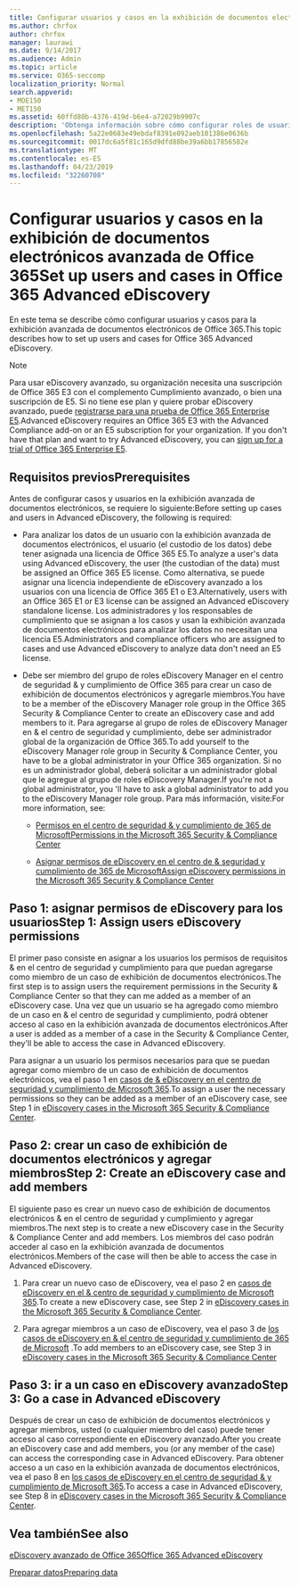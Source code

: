 ```yaml
---
title: Configurar usuarios y casos en la exhibición de documentos electrónicos avanzada de Office 365
ms.author: chrfox
author: chrfox
manager: laurawi
ms.date: 9/14/2017
ms.audience: Admin
ms.topic: article
ms.service: O365-seccomp
localization_priority: Normal
search.appverid:
- MOE150
- MET150
ms.assetid: 60ffd80b-4376-419d-b6e4-a72029b9907c
description: 'Obtenga información sobre cómo configurar roles de usuario, crear casos y asignar usuarios a los casos en Office 365 Advanced eDiscovery.  '
ms.openlocfilehash: 5a22e0683e49ebdaf8391e092aeb101386e0636b
ms.sourcegitcommit: 0017dc6a5f81c165d9dfd88be39a6bb17856582e
ms.translationtype: MT
ms.contentlocale: es-ES
ms.lasthandoff: 04/23/2019
ms.locfileid: "32260708"
---
```

# <a name="set-up-users-and-cases-in-office-365-advanced-ediscovery"></a><span data-ttu-id="c7395-103">Configurar usuarios y casos en la exhibición de documentos electrónicos avanzada de Office 365</span><span class="sxs-lookup"><span data-stu-id="c7395-103">Set up users and cases in Office 365 Advanced eDiscovery</span></span>

<span data-ttu-id="c7395-104">En este tema se describe cómo configurar usuarios y casos para la exhibición avanzada de documentos electrónicos de Office 365.</span><span class="sxs-lookup"><span data-stu-id="c7395-104">This topic describes how to set up users and cases for Office 365 Advanced eDiscovery.</span></span>
  
> [!NOTE]
> <span data-ttu-id="c7395-p101">Para usar eDiscovery avanzado, su organización necesita una suscripción de Office 365 E3 con el complemento Cumplimiento avanzado, o bien una suscripción de E5. Si no tiene ese plan y quiere probar eDiscovery avanzado, puede [registrarse para una prueba de Office 365 Enterprise E5](https://go.microsoft.com/fwlink/p/?LinkID=698279).</span><span class="sxs-lookup"><span data-stu-id="c7395-p101">Advanced eDiscovery requires an Office 365 E3 with the Advanced Compliance add-on or an E5 subscription for your organization. If you don't have that plan and want to try Advanced eDiscovery, you can [sign up for a trial of Office 365 Enterprise E5](https://go.microsoft.com/fwlink/p/?LinkID=698279).</span></span> 
  
## <a name="prerequisites"></a><span data-ttu-id="c7395-107">Requisitos previos</span><span class="sxs-lookup"><span data-stu-id="c7395-107">Prerequisites</span></span>

<span data-ttu-id="c7395-108">Antes de configurar casos y usuarios en la exhibición avanzada de documentos electrónicos, se requiere lo siguiente:</span><span class="sxs-lookup"><span data-stu-id="c7395-108">Before setting up cases and users in Advanced eDiscovery, the following is required:</span></span>
  
- <span data-ttu-id="c7395-109">Para analizar los datos de un usuario con la exhibición avanzada de documentos electrónicos, el usuario (el custodio de los datos) debe tener asignada una licencia de Office 365 E5.</span><span class="sxs-lookup"><span data-stu-id="c7395-109">To analyze a user's data using Advanced eDiscovery, the user (the custodian of the data) must be assigned an Office 365 E5 license.</span></span> <span data-ttu-id="c7395-110">Como alternativa, se puede asignar una licencia independiente de eDiscovery avanzado a los usuarios con una licencia de Office 365 E1 o E3.</span><span class="sxs-lookup"><span data-stu-id="c7395-110">Alternatively, users with an Office 365 E1 or E3 license can be assigned an Advanced eDiscovery standalone license.</span></span> <span data-ttu-id="c7395-111">Los administradores y los responsables de cumplimiento que se asignan a los casos y usan la exhibición avanzada de documentos electrónicos para analizar los datos no necesitan una licencia E5.</span><span class="sxs-lookup"><span data-stu-id="c7395-111">Administrators and compliance officers who are assigned to cases and use Advanced eDiscovery to analyze data don't need an E5 license.</span></span> 
    
- <span data-ttu-id="c7395-112">Debe ser miembro del grupo de roles eDiscovery Manager en el centro de seguridad &amp; y cumplimiento de Office 365 para crear un caso de exhibición de documentos electrónicos y agregarle miembros.</span><span class="sxs-lookup"><span data-stu-id="c7395-112">You have to be a member of the eDiscovery Manager role group in the Office 365 Security &amp; Compliance Center to create an eDiscovery case and add members to it.</span></span> <span data-ttu-id="c7395-113">Para agregarse al grupo de roles de eDiscovery Manager en &amp; el centro de seguridad y cumplimiento, debe ser administrador global de la organización de Office 365.</span><span class="sxs-lookup"><span data-stu-id="c7395-113">To add yourself to the eDiscovery Manager role group in Security &amp; Compliance Center, you have to be a global administrator in your Office 365 organization.</span></span> <span data-ttu-id="c7395-114">Si no es un administrador global, deberá solicitar a un administrador global que le agregue al grupo de roles eDiscovery Manager.</span><span class="sxs-lookup"><span data-stu-id="c7395-114">If you're not a global administrator, you 'll have to ask a global administrator to add you to the eDiscovery Manager role group.</span></span> <span data-ttu-id="c7395-115">Para más información, visite:</span><span class="sxs-lookup"><span data-stu-id="c7395-115">For more information, see:</span></span>
    
  - [<span data-ttu-id="c7395-116">Permisos en el centro de seguridad &amp; y cumplimiento de 365 de Microsoft</span><span class="sxs-lookup"><span data-stu-id="c7395-116">Permissions in the Microsoft 365 Security &amp; Compliance Center</span></span>](permissions-in-the-security-and-compliance-center.md)
    
  - [<span data-ttu-id="c7395-117">Asignar permisos de eDiscovery en el centro de &amp; seguridad y cumplimiento de 365 de Microsoft</span><span class="sxs-lookup"><span data-stu-id="c7395-117">Assign eDiscovery permissions in the Microsoft‍ 365 Security &amp; Compliance Center</span></span>](assign-ediscovery-permissions.md)
    
## <a name="step-1-assign-users-ediscovery-permissions"></a><span data-ttu-id="c7395-118">Paso 1: asignar permisos de eDiscovery para los usuarios</span><span class="sxs-lookup"><span data-stu-id="c7395-118">Step 1: Assign users eDiscovery permissions</span></span>

<span data-ttu-id="c7395-119">El primer paso consiste en asignar a los usuarios los permisos de requisitos &amp; en el centro de seguridad y cumplimiento para que puedan agregarse como miembro de un caso de exhibición de documentos electrónicos.</span><span class="sxs-lookup"><span data-stu-id="c7395-119">The first step is to assign users the requirement permissions in the Security &amp; Compliance Center so that they can me added as a member of an eDiscovery case.</span></span> <span data-ttu-id="c7395-120">Una vez que un usuario se ha agregado como miembro de un caso en &amp; el centro de seguridad y cumplimiento, podrá obtener acceso al caso en la exhibición avanzada de documentos electrónicos.</span><span class="sxs-lookup"><span data-stu-id="c7395-120">After a user is added as a member of a case in the Security &amp; Compliance Center, they'll be able to access the case in Advanced eDiscovery.</span></span>
  
<span data-ttu-id="c7395-121">Para asignar a un usuario los permisos necesarios para que se puedan agregar como miembro de un caso de exhibición de documentos electrónicos, vea el paso 1 en [casos de &amp; eDiscovery en el centro de seguridad y cumplimiento de Microsoft 365](ediscovery-cases.md#step-1-assign-ediscovery-permissions-to-potential-case-members).</span><span class="sxs-lookup"><span data-stu-id="c7395-121">To assign a user the necessary permissions so they can be added as a member of an eDiscovery case, see Step 1 in [eDiscovery cases in the Microsoft 365 Security &amp; Compliance Center](ediscovery-cases.md#step-1-assign-ediscovery-permissions-to-potential-case-members).</span></span>
  
## <a name="step-2-create-an-ediscovery-case-and-add-members"></a><span data-ttu-id="c7395-122">Paso 2: crear un caso de exhibición de documentos electrónicos y agregar miembros</span><span class="sxs-lookup"><span data-stu-id="c7395-122">Step 2: Create an eDiscovery case and add members</span></span>

<span data-ttu-id="c7395-123">El siguiente paso es crear un nuevo caso de exhibición de documentos electrónicos &amp; en el centro de seguridad y cumplimiento y agregar miembros.</span><span class="sxs-lookup"><span data-stu-id="c7395-123">The next step is to create a new eDiscovery case in the Security &amp; Compliance Center and add members.</span></span> <span data-ttu-id="c7395-124">Los miembros del caso podrán acceder al caso en la exhibición avanzada de documentos electrónicos.</span><span class="sxs-lookup"><span data-stu-id="c7395-124">Members of the case will then be able to access the case in Advanced eDiscovery.</span></span>
  
1. <span data-ttu-id="c7395-125">Para crear un nuevo caso de eDiscovery, vea el paso 2 en [casos de eDiscovery en el &amp; centro de seguridad y cumplimiento de Microsoft 365](ediscovery-cases.md#step-2-create-a-new-case).</span><span class="sxs-lookup"><span data-stu-id="c7395-125">To create a new eDiscovery case, see Step 2 in [eDiscovery cases in the Microsoft 365 Security &amp; Compliance Center](ediscovery-cases.md#step-2-create-a-new-case).</span></span>
    
2. <span data-ttu-id="c7395-126">Para agregar miembros a un caso de eDiscovery, vea el paso 3 de [los casos de eDiscovery en &amp; el centro de seguridad y cumplimiento de 365 de Microsoft](ediscovery-cases.md#step-3-add-members-to-a-case) .</span><span class="sxs-lookup"><span data-stu-id="c7395-126">To add members to an eDiscovery case, see Step 3 in [eDiscovery cases in the Microsoft 365 Security &amp; Compliance Center](ediscovery-cases.md#step-3-add-members-to-a-case)</span></span>
    
## <a name="step-3-go-a-case-in-advanced-ediscovery"></a><span data-ttu-id="c7395-127">Paso 3: ir a un caso en eDiscovery avanzado</span><span class="sxs-lookup"><span data-stu-id="c7395-127">Step 3: Go a case in Advanced eDiscovery</span></span>

<span data-ttu-id="c7395-128">Después de crear un caso de exhibición de documentos electrónicos y agregar miembros, usted (o cualquier miembro del caso) puede tener acceso al caso correspondiente en eDiscovery avanzado.</span><span class="sxs-lookup"><span data-stu-id="c7395-128">After you create an eDiscovery case and add members, you (or any member of the case) can access the corresponding case in Advanced eDiscovery.</span></span> <span data-ttu-id="c7395-129">Para obtener acceso a un caso en la exhibición avanzada de documentos electrónicos, vea el paso 8 en [los casos de eDiscovery en el centro de seguridad &amp; y cumplimiento de Microsoft 365](ediscovery-cases.md#step-8-go-to-the-case-in-advanced-ediscovery).</span><span class="sxs-lookup"><span data-stu-id="c7395-129">To access a case in Advanced eDiscovery, see Step 8 in [eDiscovery cases in the Microsoft 365 Security &amp; Compliance Center](ediscovery-cases.md#step-8-go-to-the-case-in-advanced-ediscovery).</span></span>
  
## <a name="see-also"></a><span data-ttu-id="c7395-130">Vea también</span><span class="sxs-lookup"><span data-stu-id="c7395-130">See also</span></span>

[<span data-ttu-id="c7395-131">eDiscovery avanzado de Office 365</span><span class="sxs-lookup"><span data-stu-id="c7395-131">Office 365 Advanced eDiscovery</span></span>](office-365-advanced-ediscovery.md)
  
[<span data-ttu-id="c7395-132">Preparar datos</span><span class="sxs-lookup"><span data-stu-id="c7395-132">Preparing data</span></span>](prepare-data-for-advanced-ediscovery.md)
 